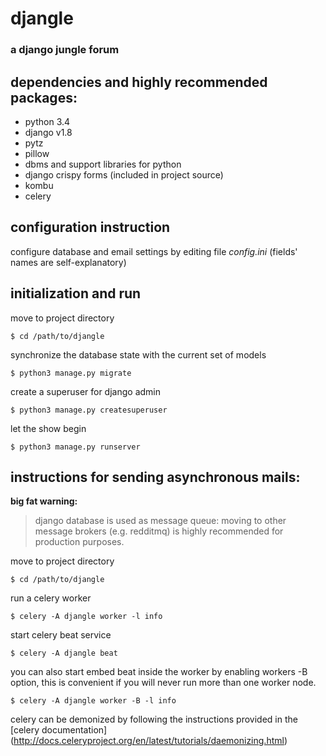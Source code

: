 
# djangle
### a django jungle forum

## dependencies and highly recommended packages:

* python 3.4
* django v1.8
* pytz
* pillow
* dbms and support libraries for python
* django crispy forms (included in project source)
* kombu
* celery

## configuration instruction

configure database and email settings by editing file *config.ini* (fields' names are self-explanatory)

## initialization and run

move to project directory

    $ cd /path/to/djangle
    
synchronize the database state with the current set of models

    $ python3 manage.py migrate
    
create a superuser for django admin

    $ python3 manage.py createsuperuser

let the show begin

    $ python3 manage.py runserver
    
## instructions for sending asynchronous mails:

**big fat warning:**
> django database is used as message queue: moving to other message brokers (e.g. redditmq) is highly recommended for
> production purposes.

move to project directory

    $ cd /path/to/djangle

run a celery worker

    $ celery -A djangle worker -l info

start celery beat service

    $ celery -A djangle beat

you can also start embed beat inside the worker by enabling workers -B option, this is convenient if you will never
run more than one worker node.

    $ celery -A djangle worker -B -l info

celery can be demonized by following the instructions provided in the [celery documentation]
(http://docs.celeryproject.org/en/latest/tutorials/daemonizing.html)
